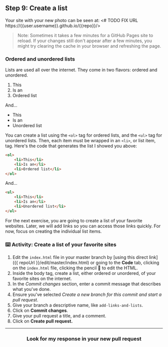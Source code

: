 ## Step 9: Create a list

Your site with your new photo can be seen at: <# TODO FIX URL https://{{user.username}}.github.io/{{repo}}/>

> Note: Sometimes it takes a few minutes for a GitHub Pages site to reload. If your changes still don't appear after a few minutes, you might try clearing the cache in your browser and refreshing the page. 

### Ordered and unordered lists

Lists are used all over the internet. They come in two flavors: ordered and unordered.

1. This
1. Is an
1. Ordered list

And...

- This
- Is an
- Unordered list

You can create a list using the `<ol>` tag for ordered lists, and the `<ul>` tag for unordered lists. Then, each item must be wrapped in an `<li>`, or list item, tag. Here's the code that generates the list I showed you above:

```html
<ol>
    <li>This</li>
    <li>Is an</li>
    <li>Ordered list</li>
</ol>
```

And...

```html
<ul>
    <li>This</li>
    <li>Is an</li>
    <li>Unordered list</li>
</ul>
```

For the next exercise, you are going to create a list of your favorite websites. Later, we will add links so you can access those links quickly. For now, focus on creating the individual list items.

### :keyboard: Activity: Create a list of your favorite sites

1. Edit the `index.html` file in your master branch by [using this direct link]({{ repoUrl }}/edit/master/index.html) or going to the **Code** tab, clicking on the `index.html` file, clicking the pencil :pencil: to edit the HTML.
1. Inside the body tag, create a list, either ordered or unordered, of your favorite sites on the internet.
1. In the _Commit changes_ section, enter a commit message that describes what you've done.
1. Ensure you've selected _Create a new branch for this commit and start a pull request_.
1. Give your branch a descriptive name, like `add-links-and-lists`.
1. Click on **Commit changes**.
1. Give your pull request a title, and a comment.
1. Click on **Create pull request.**

<hr>
<h3 align="center">Look for my response in your new pull request</h3>
